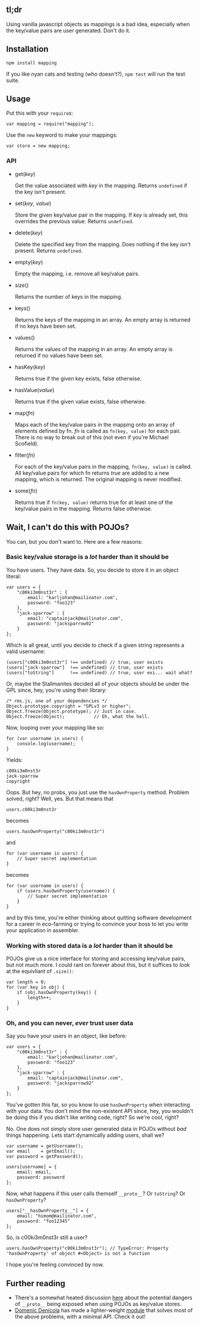 ## tl;dr
Using vanilla javascript objects as mappings is a bad idea, especially when
the key/value pairs are user generated. Don't do it.

## Installation
	npm install mapping

If you like nyan cats and testing (who doesn't?), `npm test` will run the test suite.

## Usage
Put this with your `require`s:

	var mapping = require("mapping");	

Use the `new` keyword to make your mappings:

	var store = new mapping;

### API
+	get(_key_)

	Get the value associated with _key_ in the mapping. Returns `undefined` if the
	key isn't present.
	
+	set(_key_, _value_)

	Store the given key/value pair in the mapping. If _key_ is already set, this
	overrides the previous value. Returns `undefined`.
	
+	delete(_key_)

	Delete the specified key from the mapping. Does nothing if the key isn't present.
	Returns `undefined`.

+	empty(_key_)

	Empty the mapping, i.e. remove all key/value pairs.
	
+	size()

	Returns the number of keys in the mapping.
	
+	keys()

	Returns the keys of the mapping in an array. An empty array is returned if no
	keys have been set.
	
+	values()

	Returns the values of the mapping in an array. An empty array is returned if no
	values have been set.

+	hasKey(_key_)

	Returns true if the given key exists, false otherwise.
	
+	hasValue(_value_)

	Returns true if the given value exists, false otherwise.
	
+	map(_fn_)

	Maps each of the key/value pairs in the mapping onto an array of elements
	defined by fn. _fn_ is called as `fn(key, value)` for each pair. There is no
	way to break out of this (not even if you're Michael Scofield).
	
+	filter(_fn_)

	For each of the key/value pairs in the mapping, `fn(key, value)` is called.
	All key/value pairs for which fn returns _true_ are added to a new mapping,
	which is returned. The original mapping is never modified.
	
+	some(_fn_)

	Returns true if `fn(key, value)` returns true for at least one of the
	key/value pairs in the mapping. Returns false otherwise. 

## Wait, I can't do this with POJOs?
You can, but you don't want to. Here are a few reasons:

### Basic key/value storage is a _lot_ harder than it should be
You have users. They have data. So, you decide to store it in an object literal:

	var users = {
		"c00ki3m0nst3r" : {
			email: "karljohan@mailinator.com",
			password: "foo123"
		},
		"jack-sparrow" : {
			email: "captainjack@mailinator.com",
			password: "jacksparrow92"
		}
	};

Which is all great, until you decide to check if a given string represents a
valid username:

	(users["c00ki3m0nst3r"] !== undefined) // true, user exists
	(users["jack-sparrow"]  !== undefined) // true, user exists
	(users["toString"]      !== undefined) // true, user exi... wait what?

Or, maybe the Stallmanites decided all of your objects should be under the
GPL since, hey, you're using their library:

	/* rms.js, one of your dependencies */
	Object.prototype.copyright = "GPLv3 or higher";
	Object.freeze(Object.prototype); // Just in case.
	Object.freeze(Object);           // Eh, what the hell.

Now, looping over your mapping like so:

	for (var username in users) {
		console.log(username);
	}

Yields:

	c00ki3m0nst3r
	jack-sparrow
	copyright

Oops. But hey, no probs, you just use the `hasOwnProperty` method. Problem
solved, right? Well, yes. But that means that

	users.c00ki3m0nst3r

becomes

	users.hasOwnProperty("c00ki3m0nst3r")

and

	for (var username in users) {
		// Super secret implementation
	}
 
becomes

	for (var username in users) {
		if (users.hasOwnProperty(username)) {
			// Super secret implementation
		}
	}

and by this time, you're either thinking about quitting software development
for a career in eco-farming or trying to convince your boss to let you write
your application in assembler.

### Working with stored data is a _lot_ harder than it should be
POJOs give us a nice interface for storing and accessing key/value pairs,
but not much more. I could rant on forever about this, but it suffices to
look at the equivliant of `.size()`:

	var length = 0;
	for (var key in obj) {
		if (obj.hasOwnProperty(key)) {
			length++;
		}
	}

### Oh, and you can never, _ever_ trust user data
Say you have your users in an object, like before:

	var users = {
		"c00ki3m0nst3r" : {
			email: "karljohan@mailinator.com",
			password: "foo123"
		},
		"jack-sparrow" : {
			email: "captainjack@mailinator.com",
			password: "jacksparrow92"
		}
	};

You've gotten this far, so you know to use `hasOwnProperty` when interacting
with your data. You don't mind the non-existent API since, hey, you wouldn't
be doing this if you didn't like writing code, right? So we're cool, right?

No. One does not simply store user generated data in POJOs without _bad_
things happening. Lets start dynamically adding users, shall we?

	var username = getUsername();
	var email    = getEmail();
	var password = getPassword();
	
	users[username] = {
		email: email,
		password: password
	};

Now, what happens if this user calls themself `__proto__`? Or `toString`? Or
`hasOwnProperty`?

	users["__hasOwnProperty__"] = {
		email: "himom@mailinator.com",
		password: "foo12345"
	};

So, is c00ki3m0nst3r still a user?

	users.hasOwnProperty("c00ki3m0nst3r"); // TypeError: Property 'hasOwnProperty' of object #<Object> is not a function

I hope you're feeling convinced by now.

## Further reading
+	There's a somewhat heated discussion [here](https://groups.google.com/forum/#!topic/nodejs/HvwsNAuAN2Q)
	about the potential dangers of `__proto__` being exposed when using POJOs as
	key/value stores.
+	[Domenic Denicola](https://github.com/domenic) has made a lighter-weight [module](https://github.com/domenic/dict)
	that solves most of the above problems, with a minimal API. Check it out!